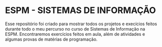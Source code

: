 # ESPM - SISTEMAS DE INFORMAÇÃO

Esse repositório foi criado para mostrar todos os projetos e execícios feitos durante todo o meu percurso no curso de Sistemas de Informação na ESPM. Encontraremos exercícios feitos em aula, além de atividades e algumas provas de matérias de programação.

